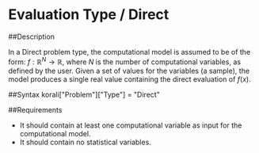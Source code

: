 # Evaluation Type / Direct

##Description

In a Direct problem type, the computational model is assumed to be of the form: $f:\mathbb{R}^N\rightarrow\mathbb{R}$, where $N$ is the number of computational variables, as defined by the user. Given a set of values for the variables (a sample), the model produces a single real value containing the direct evaluation of $f(x)$. 


##Syntax
       korali["Problem"]["Type"] = "Direct"

##Requirements

+ It should contain at least one computational variable as input for the computational model.
+ It should contain no statistical variables.

